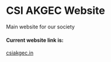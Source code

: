 # CSI AKGEC Website
Main website for our society

<h4>Current website link is:</h4>
<a href="https://csiakgec.in">csiakgec.in</a>
